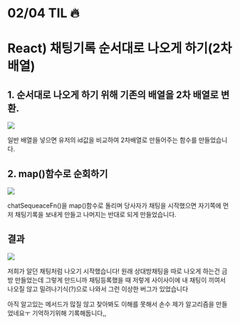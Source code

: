 # 02/04 TIL 🔥

# React) 채팅기록 순서대로 나오게 하기(2차 배열)

## 1. 순서대로 나오게 하기 위해 기존의 배열을 2차 배열로 변환.

![](https://images.velog.io/images/originxh/post/ef2819fa-59ed-4c4d-adbd-499045c7858c/%E1%84%89%E1%85%B3%E1%84%8F%E1%85%B3%E1%84%85%E1%85%B5%E1%86%AB%E1%84%89%E1%85%A3%E1%86%BA%202022-02-04%2009.53.28.png)

 일반 배열을 넣으면 유저의 id값을 비교하여 2차배열로 만들어주는 함수를 만들었습니다.

## 2. map()함수로 순회하기

![](https://images.velog.io/images/originxh/post/2620409e-7d91-4904-a684-3cd36df65df1/%E1%84%89%E1%85%B3%E1%84%8F%E1%85%B3%E1%84%85%E1%85%B5%E1%86%AB%E1%84%89%E1%85%A3%E1%86%BA%202022-02-04%2009.57.15.png)

 chatSequeaceFn()을 map()함수로 돌리며 당사자가 채팅을 시작했으면 자기쪽에 먼저 채팅기록을 보내게 만들고 나머지는 반대로 되게 만들었습니다. 

## 결과

![](https://images.velog.io/images/originxh/post/230572a2-1ac8-450c-82cc-2dbc6caf9bc3/%E1%84%89%E1%85%B3%E1%84%8F%E1%85%B3%E1%84%85%E1%85%B5%E1%86%AB%E1%84%89%E1%85%A3%E1%86%BA%202022-02-04%2010.00.46.png)

 저희가 알던 채팅처럼 나오기 시작했습니다! 원래 상대방채팅을 따로 나오게 하는건 금방 만들었는데 그렇게 만드니까 채팅등록했을 때 저렇게 사이사이에 내 채팅이 끼여서 나오질 않고 밀려나기식(?)으로 나와서 그런 이상한 버그가 있었습니다

 아직 알고있는 메서드가 많질 않고 찾아봐도 이해를 못해서 손수 제가 알고리즘을 만들었네요ㅜ 기억하기위해 기록해둡니다,,